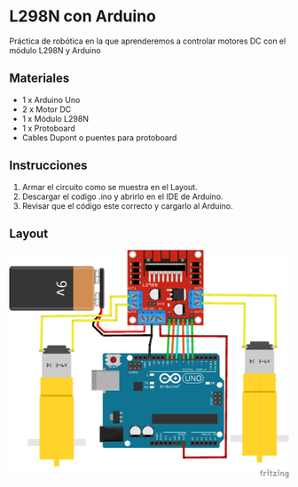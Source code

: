 # L298N con Arduino
Práctica de robótica en la que aprenderemos a controlar motores DC con el módulo L298N y Arduino

## Materiales
* 1 x Arduino Uno
* 2 x Motor DC
* 1 x Módulo L298N
* 1 x Protoboard
* Cables Dupont o puentes para protoboard

## Instrucciones
1) Armar el circuito como se muestra en el Layout.
2) Descargar el codigo .ino y abrirlo en el IDE de Arduino.
3) Revisar que el código este correcto y cargarlo al Arduino.

## Layout
![Layout](img/layout.png)